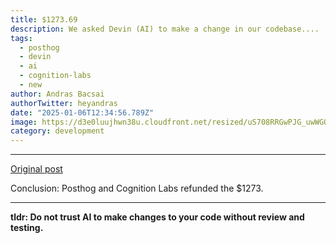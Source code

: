 ```yaml
---
title: $1273.69
description: We asked Devin (AI) to make a change in our codebase....
tags:
  - posthog
  - devin
  - ai
  - cognition-labs
  - new
author: Andras Bacsai
authorTwitter: heyandras
date: "2025-01-06T12:34:56.789Z"
image: https://d3e0luujhwn38u.cloudfront.net/resized/uS708RRGwPJG_uwWGQDrI06GzBAsAiJhoI61Zu5X95w/s:1200/plain/s3://typefully-user-uploads/img/original/10070/833b83a2-4cc3-40d4-abc0-3bb252493124.png__edited
category: development
---
```


---

[Original post](https://x.com/abhagsain/status/1876362355870994538)

Conclusion: Posthog and Cognition Labs refunded the $1273.

---

__tldr: Do not trust AI to make changes to your code without review and testing.__

